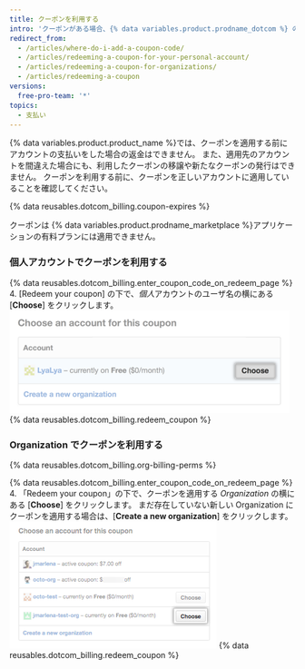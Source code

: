```yaml
---
title: クーポンを利用する
intro: 'クーポンがある場合、{% data variables.product.prodname_dotcom %} の有料プランに利用できます。'
redirect_from:
  - /articles/where-do-i-add-a-coupon-code/
  - /articles/redeeming-a-coupon-for-your-personal-account/
  - /articles/redeeming-a-coupon-for-organizations/
  - /articles/redeeming-a-coupon
versions:
  free-pro-team: '*'
topics:
  - 支払い
---
```


{% data variables.product.product_name %}では、クーポンを適用する前にアカウントの支払いをした場合の返金はできません。 また、適用先のアカウントを間違えた場合にも、利用したクーポンの移譲や新たなクーポンの発行はできません。 クーポンを利用する前に、クーポンを正しいアカウントに適用していることを確認してください。

{% data reusables.dotcom_billing.coupon-expires %}

クーポンは {% data variables.product.prodname_marketplace %}アプリケーションの有料プランには適用できません。

### 個人アカウントでクーポンを利用する

{% data reusables.dotcom_billing.enter_coupon_code_on_redeem_page %}
4. [Redeem your coupon] の下で、*個人*アカウントのユーザ名の横にある [**Choose**] をクリックします。 ![選択ボタン](/assets/images/help/settings/redeem-coupon-choose-button-for-personal-accounts.png)
{% data reusables.dotcom_billing.redeem_coupon %}

### Organization でクーポンを利用する

{% data reusables.dotcom_billing.org-billing-perms %}

{% data reusables.dotcom_billing.enter_coupon_code_on_redeem_page %}
4. 「Redeem your coupon」の下で、クーポンを適用する *Organization* の横にある [**Choose**] をクリックします。 まだ存在していない新しい Organization にクーポンを適用する場合は、[**Create a new organization**] をクリックします。 ![選択ボタン](/assets/images/help/settings/redeem-coupon-choose-button.png)
{% data reusables.dotcom_billing.redeem_coupon %}
